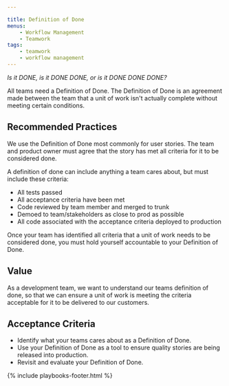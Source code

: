 ```yaml
---

title: Definition of Done
menus: 
    - Workflow Management
    - Teamwork
tags:
    - teamwork
    - workflow management
---
```



_Is it DONE, is it DONE DONE, or is it DONE DONE DONE?_

All teams need a Definition of Done. The Definition of Done is an agreement made between the team
that a unit of work isn't actually complete without meeting certain conditions.

## Recommended Practices

We use the Definition of Done most commonly for user stories. The team and
product owner must agree that the story has met all criteria for it to be
considered done.

A definition of done can include anything a team cares about, but must include
these criteria:

- All tests passed
- All acceptance criteria have been met
- Code reviewed by team member and merged to trunk
- Demoed to team/stakeholders as close to prod as possible
- All code associated with the acceptance criteria deployed to production

Once your team has identified all criteria that a unit of work needs to be
considered done, you must hold yourself accountable to your Definition of Done.

## Value

As a development team, we want to understand our teams definition of done, so
that we can ensure a unit of work is meeting the criteria acceptable for it to
be delivered to our customers.

## Acceptance Criteria

- Identify what your teams cares about as a Definition of Done.
- Use your Definition of Done as a tool to ensure quality stories are being
  released into production.
- Revisit and evaluate your Definition of Done.

{% include playbooks-footer.html %}
